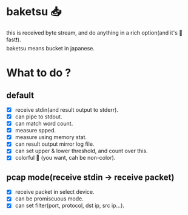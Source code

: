 # baketsu :inbox_tray:
this is received byte stream, and do anything in a rich option(and it's :bullettrain_side: fast:exclamation:).  
baketsu means bucket in japanese.
# What to do ?
## default
- [x] receive stdin(and result output to stderr).
- [x] can pipe to stdout.
- [x] can match word count.
- [x] measure spped.
- [x] measure using memory stat.
- [x] can result output mirror log file.
- [x] can set upper & lower threshold, and count over this.
- [x] colorful :rainbow: (you want, cah be non-color).
## pcap mode(receive stdin -> receive packet)
- [x] receive packet in select device.
- [x] can be promiscuous mode.
- [x] can set filter(port, protocol, dst ip, src ip...).
